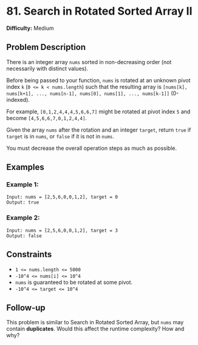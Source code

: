 # 81. Search in Rotated Sorted Array II

**Difficulty:** Medium

## Problem Description

There is an integer array `nums` sorted in non-decreasing order (not necessarily with distinct values).

Before being passed to your function, `nums` is rotated at an unknown pivot index `k` (`0 <= k < nums.length`) such that the resulting array is `[nums[k], nums[k+1], ..., nums[n-1], nums[0], nums[1], ..., nums[k-1]]` (0-indexed). 

For example, `[0,1,2,4,4,4,5,6,6,7]` might be rotated at pivot index `5` and become `[4,5,6,6,7,0,1,2,4,4]`.

Given the array `nums` after the rotation and an integer `target`, return `true` if `target` is in `nums`, or `false` if it is not in `nums`.

You must decrease the overall operation steps as much as possible.

## Examples

### Example 1:
```
Input: nums = [2,5,6,0,0,1,2], target = 0
Output: true
```

### Example 2:
```
Input: nums = [2,5,6,0,0,1,2], target = 3
Output: false
```

## Constraints

- `1 <= nums.length <= 5000`
- `-10^4 <= nums[i] <= 10^4`
- `nums` is guaranteed to be rotated at some pivot.
- `-10^4 <= target <= 10^4`

## Follow-up

This problem is similar to Search in Rotated Sorted Array, but `nums` may contain **duplicates**. Would this affect the runtime complexity? How and why?